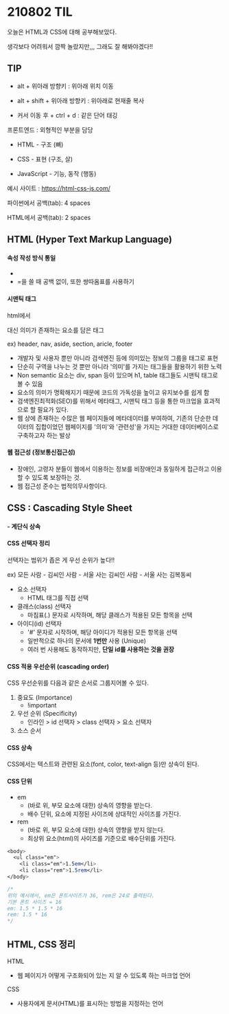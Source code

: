 # 210802 TIL

오늘은 HTML과 CSS에 대해 공부해보았다.

생각보다 어려워서 깜짝 놀랐지만,,, 그래도 잘 해봐야겠다!!



## TIP

- alt + 위아래 방향키 : 위아래 위치 이동

- alt + shift + 위아래 방향키 : 위아래로 현재줄 복사

- 커서 이동 후 + ctrl + d : 같은 단어 태깅



프론트엔드 : 외형적인 부분을 담당

- HTML - 구조 (뼈)

- CSS - 표현 (구조, 살)

- JavaScript - 기능, 동작 (행동)

예시 사이트 : https://html-css-js.com/



파이썬에서 공백(tab): 4 spaces

HTML에서 공백(tab): 2 spaces



## HTML (Hyper Text Markup Language)

#### 속성 작성 방식 통일

- <a hred="https://google.com"></a>
- =을 쓸 때 공백 없이, 또한 쌍따옴표를 사용하기



#### 시맨틱 태그

html에서 <div> 대신 의미가 존재하는 요소를 담은 태그

ex) header, nav, aside, section, aricle, footer

- 개발자 및 사용자 뿐만 아니라 검색엔진 등에 의미있는 정보의 그룹을 태그로 표현
- 단순히 구역을 나누는 것 뿐만 아니라 '의미'를 가지는 태그들을 활용하기 위한 노력
- Non semantic 요소는 div, span 등이 있으며 h1, table 태그들도 시맨틱 태그로 볼 수 있음
- 요소의 의미가 명확해지기 때문에 코드의 가독성을 높이고 유지보수를 쉽게 함
- 검색엔진최적화(SEO)를 위해서 메타태그, 시맨틱 태그 등을 통한 마크업을 효과적으로 할 필요가 있다.
- 웹 상에 존재하는 수많은 웹 페이지들에 메타데이터를 부여하여, 기존의 단순한 데이터의 집합이었던 웹페이지를 '의미'와 '관련성'을 가지는 거대한 데이터베이스로 구축하고자 하는 발상



#### 웹 접근성 (정보통신접근성)

- 장애인, 고령자 분들이 웹에서 이용하는 정보를 비장애인과 동일하게 접근하고 이용할 수 있도록 보장하는 것.
- 웹 접근성 준수는 법적의무사항이다.



## CSS : Cascading Style Sheet 

#### - 계단식 상속

#### CSS 선택자 정리

선택자는 범위가 좁은 게 우선 순위가 높다!!

ex) 모든 사람 - 김씨인 사람 - 서울 사는 김씨인 사람 - 서울 사는 김복동씨

- 요소 선택자
  - HTML 태그를 직접 선택
- 클래스(class) 선택자
  - 마침표(.) 문자로 시작하며, 해당 클래스가 적용된 모든 항목을 선택
- 아이디(id) 선택자
  - '#' 문자로 시작하며, 해당 아이디가 적용된 모든 항목을 선택
  - 일반적으로 하나의 문서에 **1번만** 사용 (Unique)
  - 여러 번 사용해도 동작하지만, **단일 id를 사용하는 것을 권장**



#### CSS 적용 우선순위 (cascading order)

CSS 우선순위를 다음과 같은 순서로 그룹지어볼 수 있다.

1. 중요도 (Importance)
   - !important
2. 우선 순위 (Specificity)
   - 인라인 > id 선택자 > class 선택자 > 요소 선택자
3. 소스 순서



#### CSS 상속

CSS에서는 텍스트와 관련된 요소(font, color, text-align 등)만 상속이 된다.



#### CSS 단위

- em
  - (바로 위, 부모 요소에 대한) 상속의 영향을 받는다.
  - 배수 단위, 요소에 지정된 사이즈에 상대적인 사이즈를 가진다.
- rem
  - (바로 위, 부모 요소에 대한) 상속의 영향을 받지 않는다.
  - 최상위 요소(html)의 사이즈를 기준으로 배수단위를 가진다.

```css
<body>
  <ul class="em">
    <li class="em">1.5em</li>
    <li class="rem">1.5rem</li>
</body>

/* 
위의 예시에서, em은 폰트사이즈가 36, rem은 24로 출력된다.
기본 폰트 사이즈 = 16
em: 1.5 * 1.5 * 16
rem: 1.5 * 16
*/
```



## HTML, CSS 정리

HTML

- 웹 페이지가 어떻게 구조화되어 있는 지 알 수 있도록 하는 마크업 언어

CSS

* 사용자에게 문서(HTML)를 표시하는 방법을 지정하는 언어

